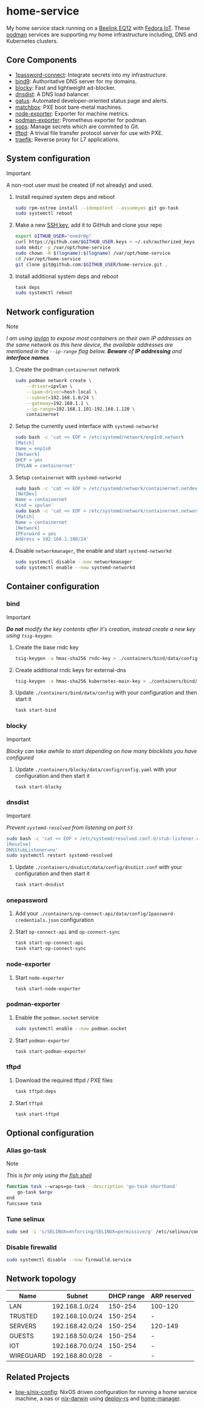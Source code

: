 # home-service

My home service stack running on a [Beelink EQ12](https://www.bee-link.com/eq12-n100-clone-1) with [Fedora IoT](https://fedoraproject.org/iot/). These [podman](https://docs.podman.io/en/latest/markdown/podman-systemd.unit.5.html) services are supporting my home infrastructure including, DNS and Kubernetes clusters.

## Core Components

- [1password-connect](https://github.com/1Password/connect): Integrate secrets into my infrastructure.
- [bind9](https://www.isc.org/bind/): Authoritative DNS server for my domains.
- [blocky](https://github.com/0xERR0R/blocky): Fast and lightweight ad-blocker.
- [dnsdist](https://dnsdist.org/): A DNS load balancer.
- [gatus](https://github.com/TwiN/gatus): Automated developer-oriented status page and alerts.
- [matchbox](https://github.com/poseidon/matchbox): PXE boot bare-metal machines.
- [node-exporter](https://github.com/prometheus/node_exporter): Exporter for machine metrics.
- [podman-exporter](https://github.com/containers/prometheus-podman-exporter): Prometheus exporter for podman.
- [sops](https://github.com/getsops/sops): Manage secrets which are commited to Git.
- [tftpd](https://linux.die.net/man/8/tftpd): A trivial file transfer protocol server for use with PXE.
- [traefik](https://github.com/traefik/traefik): Reverse proxy for L7 applications.

## System configuration

> [!IMPORTANT]
> A non-root user must be created (if not already) and used.

1. Install required system deps and reboot

    ```sh
    sudo rpm-ostree install --idempotent --assumeyes git go-task
    sudo systemctl reboot
    ```

2. Make a new [SSH key](https://docs.github.com/en/authentication/connecting-to-github-with-ssh/generating-a-new-ssh-key-and-adding-it-to-the-ssh-agent), add it to GitHub and clone your repo

    ```sh
    export GITHUB_USER="onedr0p"
    curl https://github.com/$GITHUB_USER.keys > ~/.ssh/authorized_keys
    sudo mkdir -p /var/opt/home-service
    sudo chown -R $(logname):$(logname) /var/opt/home-service
    cd /var/opt/home-service
    git clone git@github.com:$GITHUB_USER/home-service.git .
    ```

3. Install additional system deps and reboot

    ```sh
    task deps
    sudo systemctl reboot
    ```

## Network configuration

> [!NOTE]
> _I am using [ipvlan](https://docs.docker.com/network/drivers/ipvlan) to expose most containers on their own IP addresses on the same network as this here device, the available addresses are mentioned in the `--ip-range` flag below. **Beware** of **IP addressing** and **interface names**._

1. Create the podman `containernet` network

    ```sh
    sudo podman network create \
        --driver=ipvlan \
        --ipam-driver=host-local \
        --subnet=192.168.1.0/24 \
        --gateway=192.168.1.1 \
        --ip-range=192.168.1.101-192.168.1.120 \
        containernet
    ```

2. Setup the currently used interface with `systemd-networkd`

    ```sh
    sudo bash -c 'cat << EOF > /etc/systemd/network/enp1s0.network
    [Match]
    Name = enp1s0
    [Network]
    DHCP = yes
    IPVLAN = containernet'
    ```

3. Setup `containernet` with `systemd-networkd`

    ```sh
    sudo bash -c 'cat << EOF > /etc/systemd/network/containernet.netdev
    [NetDev]
    Name = containernet
    Kind = ipvlan'
    sudo bash -c 'cat << EOF > /etc/systemd/network/containernet.network
    [Match]
    Name = containernet
    [Network]
    IPForward = yes
    Address = 192.168.1.100/24'
    ```

5. Disable `networkmanager`, the enable and start `systemd-networkd`

    ```sh
    sudo systemctl disable --now networkmanager
    sudo systemctl enable --now systemd-networkd
    ```

## Container configuration

### bind

> [!IMPORTANT]
> _**Do not** modify the key contents after it's creation, instead create a new key using `tsig-keygen`._

1. Create the base rndc key

    ```sh
    tsig-keygen -a hmac-sha256 rndc-key > ./containers/bind/data/config/rndc.key
    ```

2. Create additional rndc keys for external-dns

    ```sh
    tsig-keygen -a hmac-sha256 kubernetes-main-key > ./containers/bind/data/config/kubernetes-main.key
    ```

3. Update `./containers/bind/data/config` with your configuration and then start it

    ```sh
    task start-bind
    ```

### blocky

> [!IMPORTANT]
> _Blocky can take awhile to start depending on how many blocklists you have configured_

1. Update `./containers/blocky/data/config/config.yaml` with your configuration and then start it

    ```sh
    task start-blocky
    ```

### dnsdist

> [!IMPORTANT]
> _Prevent `systemd-resolved` from listening on port `53`_
> ```sh
> sudo bash -c 'cat << EOF > /etc/systemd/resolved.conf.d/stub-listener.conf
> [Resolve]
> DNSStubListener=no'
> sudo systemctl restart systemd-resolved
> ```

1. Update `./containers/dnsdist/data/config/dnsdist.conf` with your configuration and then start it

    ```sh
    task start-dnsdist
    ```

### onepassword

1. Add your `./containers/op-connect-api/data/config/1password-credentials.json` configuration

2. Start `op-connect-api` and `op-connect-sync`

    ```sh
    task start-op-connect-api
    task start-op-connect-sync
    ```

### node-exporter

1. Start `node-exporter`

    ```sh
    task start-node-exporter
    ```

### podman-exporter

1. Enable the `podman.socket` service

    ```sh
    sudo systemctl enable --now podman.socket
    ```

2. Start `podman-exporter`

    ```sh
    task start-podman-exporter
    ```

### tftpd

1. Download the required tftpd / PXE files

    ```sh
    task tftpd:deps
    ```

2. Start `tftpd`

    ```sh
    task start-tftpd
    ```

## Optional configuration

### Alias go-task

> [!NOTE]
> _This is for only using the [fish shell](https://fishshell.com/)_

```sh
function task --wraps=go-task --description 'go-task shorthand'
    go-task $argv
end
funcsave task
```

### Tune selinux

```sh
sudo sed -i 's/SELINUX=enforcing/SELINUX=permissive/g' /etc/selinux/config
```

### Disable firewalld

```sh
sudo systemctl disable --now firewalld.service
```

## Network topology

| Name | Subnet | DHCP range | ARP reserved |
|------|--------|------------|--------------|
| LAN | 192.168.1.0/24 | 150-254 | 100-120 |
| TRUSTED | 192.168.10.0/24 | 150-254 | - |
| SERVERS | 192.168.42.0/24 | 150-254 | 120-149 |
| GUESTS | 192.168.50.0/24 | 150-254 | - |
| IOT | 192.168.70.0/24 | 150-254 | - |
| WIREGUARD | 192.168.80.0/28 | - | - |

## Related Projects

- [bjw-s/nix-config](https://github.com/bjw-s/nix-config/): NixOS driven configuration for running a home service machine, a nas or [nix-darwin](https://github.com/LnL7/nix-darwin) using [deploy-rs](https://github.com/serokell/deploy-rs) and [home-manager](https://github.com/nix-community/home-manager).
